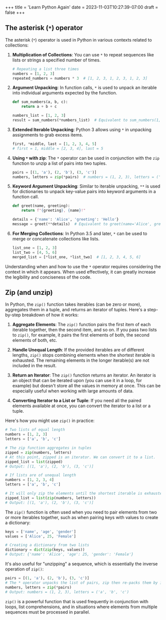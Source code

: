 +++
title = 'Learn Python Again'
date = 2023-11-03T10:27:39-07:00
draft = false
+++

## The asterisk (`*`) operator

The asterisk (`*`) operator is used in Python in various contexts related to collections:

1. **Multiplication of Collections**: You can use `*` to repeat sequences like lists or strings a specified number of times.

   ```python
   # Repeating a list three times
   numbers = [1, 2, 3]
   repeated_numbers = numbers * 3  # [1, 2, 3, 1, 2, 3, 1, 2, 3]
   ```

2. **Argument Unpacking**: In function calls, `*` is used to unpack an iterable into individual arguments expected by the function.

   ```python
   def sum_numbers(a, b, c):
       return a + b + c

   numbers_list = [1, 2, 3]
   result = sum_numbers(*numbers_list)  # Equivalent to sum_numbers(1, 2, 3)
   ```

3. **Extended Iterable Unpacking**: Python 3 allows using `*` in unpacking assignments to grab excess items.

   ```python
   first, *middle, last = [1, 2, 3, 4, 5]
   # first = 1, middle = [2, 3, 4], last = 5
   ```

4. **Using `*` with zip**: The `*` operator can be used in conjunction with the `zip` function to unzip a list of pairs into two tuples.

   ```python
   pairs = [(1, 'a'), (2, 'b'), (3, 'c')]
   numbers, letters = zip(*pairs)  # numbers = (1, 2, 3), letters = ('a', 'b', 'c')
   ```

5. **Keyword Argument Unpacking**: Similar to iterable unpacking, `**` is used for dictionaries to unpack key-value pairs into keyword arguments in a function call.

   ```python
   def greet(name, greeting):
       return f"{greeting}, {name}!"

   details = {'name': 'Alice', 'greeting': 'Hello'}
   message = greet(**details)  # Equivalent to greet(name='Alice', greeting='Hello')
   ```

6. **For Merging Collections**: In Python 3.5 and later, `*` can be used to merge or concatenate collections like lists.

   ```python
   list_one = [1, 2, 3]
   list_two = [4, 5, 6]
   merged_list = [*list_one, *list_two]  # [1, 2, 3, 4, 5, 6]
   ```

Understanding when and how to use the `*` operator requires considering the context in which it appears. When used effectively, it can greatly increase the legibility and conciseness of the code.


## Zip (and unzip)

In Python, the `zip()` function takes iterables (can be zero or more), aggregates them in a tuple, and returns an iterator of tuples. Here's a step-by-step breakdown of how it works:

1. **Aggregate Elements**: The `zip()` function pairs the first item of each iterable together, then the second item, and so on. If you pass two lists to `zip()`, for example, it pairs the first elements of both, the second elements of both, etc.

2. **Handle Unequal Length**: If the provided iterables are of different lengths, `zip()` stops combining elements when the shortest iterable is exhausted. The remaining elements in the longer iterable(s) are not included in the result.

3. **Return an Iterator**: The `zip()` function returns an iterator. An iterator is an object that can be iterated upon (you can use it in a loop, for example) but doesn't store all the values in memory at once. This can be especially useful when working with large amounts of data.

4. **Converting Iterator to a List or Tuple**: If you need all the paired elements available at once, you can convert the iterator to a list or a tuple.

Here's how you might use `zip()` in practice:

```python
# Two lists of equal length
numbers = [1, 2, 3]
letters = ['a', 'b', 'c']

# The zip function aggregates in tuples
zipped = zip(numbers, letters)
# At this point, zipped is an iterator. We can convert it to a list.
zipped_list = list(zipped)
# Output: [(1, 'a'), (2, 'b'), (3, 'c')]

# If lists are of unequal length
numbers = [1, 2, 3, 4]
letters = ['a', 'b', 'c']

# It will only zip the elements until the shortest iterable is exhausted.
zipped_list = list(zip(numbers, letters))
# Output: [(1, 'a'), (2, 'b'), (3, 'c')]
```

The `zip()` function is often used when you need to pair elements from two or more iterables together, such as when pairing keys with values to create a dictionary:

```python
keys = ['name', 'age', 'gender']
values = ['Alice', 25, 'Female']

# Creating a dictionary from two lists
dictionary = dict(zip(keys, values))
# Output: {'name': 'Alice', 'age': 25, 'gender': 'Female'}
```

It's also useful for "unzipping" a sequence, which is essentially the inverse operation of `zip()`:

```python
pairs = [(1, 'a'), (2, 'b'), (3, 'c')]
# The * operator unpacks the list of pairs, zip then re-packs them by index
numbers, letters = zip(*pairs)
# Output: numbers = (1, 2, 3), letters = ('a', 'b', 'c')
```

`zip()` is a powerful function that is used frequently in conjunction with loops, list comprehensions, and in situations where elements from multiple sequences must be processed in parallel.